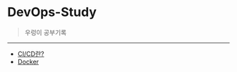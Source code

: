 # DevOps-Study
> 우렁이 공부기록

<hr />

- [CI/CD란?](https://github.com/DevOps-StudyRoom/DevOps-Study/blob/main/CI-CD/CI-CD.md)
- [Docker](https://github.com/DevOps-StudyRoom/DevOps-Study/blob/147c4fe685a699baab7d4f62159d897189de9553/Docker/Docker.md)
